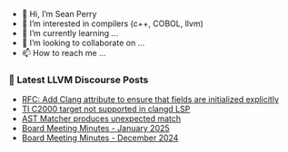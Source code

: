 - 👋 Hi, I’m Sean Perry
- 👀 I’m interested in compilers (c++, COBOL, llvm)
- 🌱 I’m currently learning ...
- 💞️ I’m looking to collaborate on ...
- 📫 How to reach me ...

<!---
s66perry/s66perry is a ✨ special ✨ repository because its `README.md` (this file) appears on your GitHub profile.
You can click the Preview link to take a look at your changes.
--->
### 📕 Latest LLVM Discourse Posts

<!-- DISCOURSE-LLVM:START -->
- [RFC: Add Clang attribute to ensure that fields are initialized explicitly](https://discourse.llvm.org/t/rfc-add-clang-attribute-to-ensure-that-fields-are-initialized-explicitly/80626?page=4#post_66)
- [TI C2000 target not supported in clangd LSP](https://discourse.llvm.org/t/ti-c2000-target-not-supported-in-clangd-lsp/83015#post_15)
- [AST Matcher produces unexpected match](https://discourse.llvm.org/t/ast-matcher-produces-unexpected-match/84501#post_2)
- [Board Meeting Minutes - January 2025](https://discourse.llvm.org/t/board-meeting-minutes-january-2025/84504#post_1)
- [Board Meeting Minutes - December 2024](https://discourse.llvm.org/t/board-meeting-minutes-december-2024/84503#post_1)
<!-- DISCOURSE-LLVM:END -->
